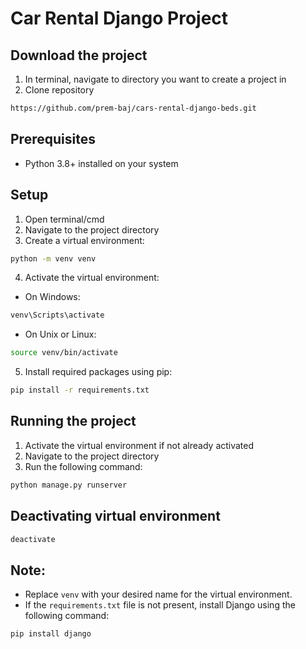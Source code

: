 # Car Rental Django Project

## Download the project
1. In terminal, navigate to directory you want to create a project in
2. Clone repository
```bash
https://github.com/prem-baj/cars-rental-django-beds.git
```

## Prerequisites
- Python 3.8+ installed on your system

## Setup

1. Open terminal/cmd
2. Navigate to the project directory
3. Create a virtual environment:
```bash
python -m venv venv
```
4. Activate the virtual environment:
- On Windows:
```bash
venv\Scripts\activate
```
- On Unix or Linux:
```bash
source venv/bin/activate
```
5. Install required packages using pip:
```bash
pip install -r requirements.txt
```
## Running the project
1. Activate the virtual environment if not already activated
2. Navigate to the project directory
3. Run the following command:
```bash
python manage.py runserver
```
## Deactivating virtual environment
```bash
deactivate
```

## Note: 
- Replace `venv` with your desired name for the virtual environment.
- If the `requirements.txt` file is not present, install Django using the following command:
```bash
pip install django
```
